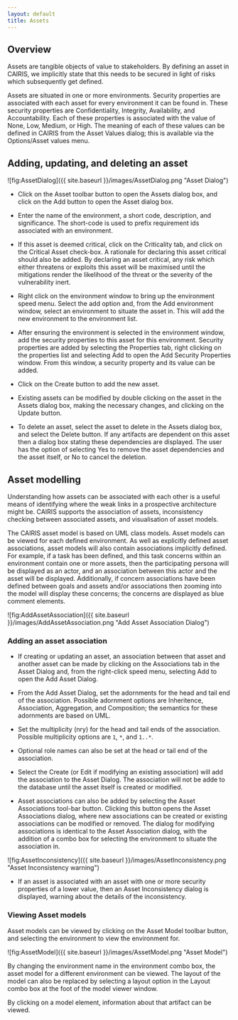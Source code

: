 ```yaml
---
layout: default
title: Assets
---
```



## Overview ##

Assets are tangible objects of value to stakeholders.  By defining an asset in CAIRIS, we implicitly state that this needs to be secured in light of risks which subsequently get defined.

Assets are situated in one or more environments.  Security properties are associated with each asset for every environment it can be found in.  These security properties are Confidentiality, Integrity, Availability, and Accountability.  Each of these properties is associated with the value of None, Low, Medium, or High.  The meaning of each of these values can be defined in CAIRIS from the Asset Values dialog; this is available via the Options/Asset values menu.

## Adding, updating, and deleting an asset ##

![fig:AssetDialog]({{ site.baseurl }}/images/AssetDialog.png "Asset Dialog")

* Click on the Asset toolbar button to open the Assets dialog box, and click on the Add button to open the Asset dialog box.

* Enter the name of the environment, a short code, description, and significance.  The short-code is used to prefix requirement ids associated with an environment.

* If this asset is deemed critical, click on the Criticality tab, and click on the Critical Asset check-box.  A rationale for declaring this asset critical should also be added.  By declaring an asset critical, any risk which either threatens or exploits this asset will be maximised until the mitigations render the likelihood of the threat or the severity of the vulnerability inert.

* Right click on the environment window to bring up the environment speed menu.  Select the add option and, from the Add environment window, select an environment to situate the asset in.  This will add the new environment to the environment list.

* After ensuring the environment is selected in the environment window, add the security properties to this asset for this environment.  Security properties are added by selecting the Properties tab, right clicking on the properties list and selecting Add to open the Add Security Properties window.  From this window, a security property and its value can be added.

* Click on the Create button to add the new asset.

* Existing assets can be modified by double clicking on the asset in the Assets dialog box, making the necessary changes, and clicking on the Update button.

* To delete an asset, select the asset to delete in the Assets dialog box, and select the Delete button.  If any artifacts are dependent on this asset then a dialog box stating these dependencies are displayed.  The user has the option of selecting Yes to remove the asset dependencies and the asset itself, or No to cancel the deletion.


## Asset modelling ##

Understanding how assets can be associated with each other is a useful means of identifying where the weak links in a prospective architecture might be.  CAIRIS supports the association of assets, inconsistency checking between associated assets, and visualisation of asset models.

The CAIRIS asset model is based on UML class models.  Asset models can be viewed for each defined environment.  As well as explicitly defined asset associations, asset models will also contain associations implicitly defined.  For example, if a task has been defined, and this task concerns within an environment contain one or more assets, then the participating persona will be displayed as an actor, and an association between this actor and the asset will be displayed.  Additionally, if concern associations have been defined between goals and assets and/or associations then zooming into the model will display these concerns; the concerns are displayed as blue comment elements.

![fig:AddAssetAssociation]({{ site.baseurl }}/images/AddAssetAssociation.png "Add Asset Association Dialog")

### Adding an asset association ###

* If creating or updating an asset, an association between that asset and another asset can be made by clicking on the Associations tab in the Asset Dialog and, from the right-click speed menu, selecting Add to open the Add Asset Dialog.

* From the Add Asset Dialog, set the adornments for the head and tail end of the association.  Possible adornment options are Inheritence, Association, Aggregation, and Composition; the semantics for these adornments are based on UML.

* Set the multiplicity (nry) for the head and tail ends of the association.  Possible multiplicity options are `1`, `*`, and `1..*`.

* Optional role names can also be set at the head or tail end of the association.

* Select the Create (or Edit if modifying an existing association) will add the association to the Asset Dialog.  The association will not be adde to the database until the asset itself is created or modified.

* Asset associations can also be added by selecting the Asset Associations tool-bar button.  Clicking this button opens the Asset Associations dialog, where new associations can be created or existing associations can be modified or removed.  The dialog for modifying associations is identical to the Asset Association dialog, with the addition of a combo box for selecting the environment to situate the association in.

![fig:AssetInconsistency]({{ site.baseurl }}/images/AssetInconsistency.png "Asset Inconsistency warning")

* If an asset is associated with an asset with one or more security properties of a lower value, then an Asset Inconsistency dialog is displayed, warning about the details of the inconsistency.


### Viewing Asset models ###

Asset models can be viewed by clicking on the Asset Model toolbar button, and selecting the environment to view the environment for.

![fig:AssetModel]({{ site.baseurl }}/images/AssetModel.png "Asset Model")

By changing the environment name in the environment combo box, the asset model for a different environment can be viewed.  The layout of the model can also be replaced by selecting a layout option in the Layout combo box at the foot of the model viewer window.

By clicking on a model element, information about that artifact can be viewed.
